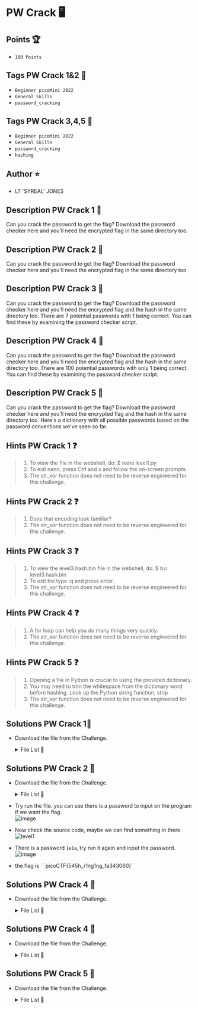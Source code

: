 # PW Crack 🖥️
## Points 🏆
- ```100 Points```
## Tags PW Crack 1&2 🔗
- ```Beginner picoMini 2022```
- ```General Skills```
- ```password_cracking```
## Tags PW Crack 3,4,5 🔗
- ```Beginner picoMini 2022```
- ```General Skills```
- ```password_cracking```
- ```hashing```

## Author ⭐
- LT 'SYREAL' JONES

## Description PW Crack 1 📖
Can you crack the password to get the flag? Download the password checker here and you'll need the encrypted flag in the same directory too.

## Description PW Crack 2 📖
Can you crack the password to get the flag? Download the password checker here and you'll need the encrypted flag in the same directory too

## Description PW Crack 3 📖
Can you crack the password to get the flag? Download the password checker here and you'll need the encrypted flag and the hash in the same directory too. There are 7 potential passwords with 1 being correct. You can find these by examining the password checker script.

## Description PW Crack 4 📖
Can you crack the password to get the flag? Download the password checker here and you'll need the encrypted flag and the hash in the same directory too. There are 100 potential passwords with only 1 being correct. You can find these by examining the password checker script.

## Description PW Crack 5 📖
Can you crack the password to get the flag? Download the password checker here and you'll need the encrypted flag and the hash in the same directory too. Here's a dictionary with all possible passwords based on the password conventions we've seen so far.

## Hints PW Crack 1 ❓
> 1. To view the file in the webshell, do: $ nano level1.py
> 2. To exit nano, press Ctrl and x and follow the on-screen prompts.
> 3. The str_xor function does not need to be reverse engineered for this challenge.

## Hints PW Crack 2 ❓
> 1. Does that encoding look familiar?
> 2. The str_xor function does not need to be reverse engineered for this challenge.

## Hints PW Crack 3 ❓
> 1. To view the level3.hash.bin file in the webshell, do: $ bvi level3.hash.bin
> 2. To exit bvi type :q and press enter.
> 3. The str_xor function does not need to be reverse engineered for this challenge.

## Hints PW Crack 4 ❓
> 1. A for loop can help you do many things very quickly.
> 2. The str_xor function does not need to be reverse engineered for this challenge.

## Hints PW Crack 5 ❓
> 1. Opening a file in Python is crucial to using the provided dictionary.
> 2. You may need to trim the whitespace from the dictionary word before hashing. Look up the Python string function, strip
> 3. The str_xor function does not need to be reverse engineered for this challenge.

## Solutions PW Crack 1🎯
- Download the file from the Challenge.

  <details>
  
  <summary>File List 📁</summary>
  
  |FILE|DOWNLOAD FILE|VIEW FILE|
  |----|-------------|---------|
  
  </details>

## Solutions PW Crack 2 🎯
- Download the file from the Challenge.

  <details>
  
  <summary>File List 📁</summary>
  
  |FILE|DOWNLOAD FILE|VIEW FILE|
  |----|-------------|----------|
  |level1.py|[Download](https://artifacts.picoctf.net/c/52/level1.py)|[Click here](https://github.com/rhfnx/picoCTF/blob/main/Beginner%20picoMini%202022/PW%20Crack/level1.py)|
  |level1.flag.txt.enc||[Download](https://artifacts.picoctf.net/c/52/level1.flag.txt.enc)|[Click here](https://github.com/rhfnx/picoCTF/blob/main/Beginner%20picoMini%202022/PW%20Crack/level1.flag.txt.enc)|
  
  </details>
  
- Try run the file. you can see there is a password to input on the program if we want the flag.</br>
  ![image](https://user-images.githubusercontent.com/108726715/200016100-87331802-e392-42ed-b964-a400185ec389.png)</br>
- Now check the source code, maybe we can find something in there.</br>
  ![level1](https://user-images.githubusercontent.com/108726715/200016246-0fb50e4f-6cb3-4367-a541-7e6ac2a3a8f4.png)</br>
- There is a password ```1e1a```, try run it again and input the password.</br>
  ![image](https://user-images.githubusercontent.com/108726715/200016510-10a8e211-ff65-4fa3-84e1-40bce4c8dc85.png)</br>
 - the flag is ```picoCTF{545h_r1ng1ng_fa343060}``

  




## Solutions PW Crack 4 🎯
- Download the file from the Challenge.

  <details>
  
  <summary>File List 📁</summary>
  
  |FILE|DOWNLOAD FILE|VIEW FILE|
  |----|-------------|----------|
  
  </details>

## Solutions PW Crack 4 🎯
- Download the file from the Challenge.

  <details>
  
  <summary>File List 📁</summary>
  
  |FILE|DOWNLOAD FILE|VIEW FILE|
  |----|-------------|----------|
  
  </details>

## Solutions PW Crack 5 🎯
- Download the file from the Challenge.

  <details>
  
  <summary>File List 📁</summary>
  
  |FILE|DOWNLOAD FILE|VIEW FILE|
  |----|-------------|----------|
  
  </details>
